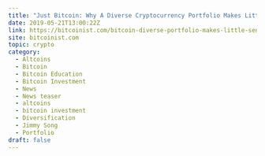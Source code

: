 ```yaml
---
title: "Just Bitcoin: Why A Diverse Cryptocurrency Portfolio Makes Little Sense"
date: 2019-05-21T13:00:22Z
link: https://bitcoinist.com/bitcoin-diverse-portfolio-makes-little-sense/?utm_medium=RSS&utm_source=hune
site: bitcoinist.com
topic: crypto
category:
  - Altcoins
  - Bitcoin
  - Bitcoin Education
  - Bitcoin Investment
  - News
  - News teaser
  - altcoins
  - bitcoin investment
  - Diversification
  - Jimmy Song
  - Portfolio
draft: false
---
```

